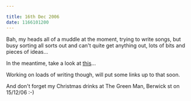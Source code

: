 ```yaml
---

title: 16th Dec 2006
date: 1166101200
---
```



Bah, my heads all of a muddle at the moment, trying to write songs, but busy sorting all sorts out and can&#39;t quite get anything out, lots of bits and pieces of ideas...

In the meantime, take a look at <a href="https://blog.wired.com/tableofmalcontents/2006/12/israeli_army_ha.html" target="_blank">this</a>...

Working on loads of writing though, will put some links up to that soon.

And don&#39;t forget my Christmas drinks at The Green Man, Berwick st on 15/12/06 :-)
